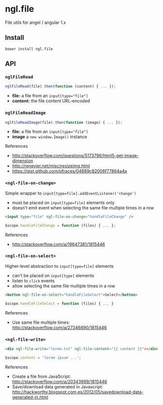 ngl.file
========

File utils for angel / angular 1.x

Install
-------

    bower install ngl.file

API
---

### `nglFileRead`

```js
nglFileRead(file).then(function (content) { ... });
```

  * **file:** a file from an `input[type="file"]`
  * **content:** the file content URL-encoded

### `nglFileReadImage`

```js
nglFileReadImage(file).then(function (image) { ... });
```

  * **file:** a file from an `input[type="file"]`
  * **image** a `new window.Image()` instance

References

  * http://stackoverflow.com/questions/5173796/html5-get-image-dimension
  * http://renevier.net/misc/resizeimg.html
  * https://gist.github.com/pfraces/04889c82006f77864a4a

### `<ngl-file-on-change>`

Simple wrapper to `input[type=file].addEventListener('change')`

  * must be placed on `input[type=file]` elements only
  * doesn't emit event when selecting the same file multiple times in a row

```html
<input type="file" ngl-file-on-change="handleFileChange" />
```

```js
$scope.handleFileChange = function (files) { ... };
```

References

  * http://stackoverflow.com/a/19647381/1815446

### `<ngl-file-on-select>`

Higher-level abstraction to `input[type=file]` elements

  * can't be placed on `input[type]` elements
  * listen to `click` events
  * allow selecting the same file multiple times in a row

```html
<button ngl-file-on-select="handleFileSelect">Select</button>
```

```js
$scope.handleFileSelect = function (files) { ... }
```

References

  * Use same file multiple times: http://stackoverflow.com/a/27346890/1815446

### `<ngl-file-write>`

```html
<div ngl-file-write="lorem.txt" ngl-file-content="{{ content }}"></div>
```

```js
$scope.content = 'lorem ipsum ...';
```

References

  * Create a file from JavaScript: http://stackoverflow.com/a/20343999/1815446
  * Save/download data generated in Javascript: http://hackworthy.blogspot.com.es/2012/05/savedownload-data-generated-in.html
